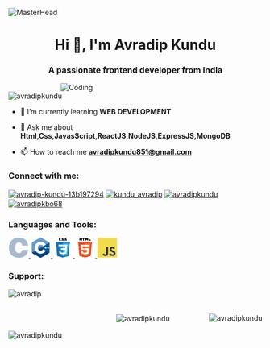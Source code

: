 ![MasterHead](https://webcoder.co.in/wp-content/uploads/2021/04/website.gif)
<h1 align="center">Hi 👋, I'm Avradip Kundu</h1>
<h3 align="center">A passionate frontend developer from India</h3>
<img align="right" alt="Coding" width="400" src="https://media3.giphy.com/media/v1.Y2lkPTc5MGI3NjExa2ZsMjZvMTZlcGNnd3YzZm00aW8wZnhheDNydDF1NG9zaWo0N2RhcSZlcD12MV9pbnRlcm5hbF9naWZfYnlfaWQmY3Q9Zw/bGgsc5mWoryfgKBx1u/giphy.gif">
<p align="left"> <img src="https://komarev.com/ghpvc/?username=avradipkundu&label=Profile%20views&color=0e75b6&style=flat" alt="avradipkundu" /> </p>

- 🌱 I’m currently learning **WEB DEVELOPMENT**

- 💬 Ask me about **Html,Css,JavasScript,ReactJS,NodeJS,ExpressJS,MongoDB**

- 📫 How to reach me **avradipkundu851@gmail.com**

<h3 align="left">Connect with me:</h3>
<p align="left">
<a href="https://linkedin.com/in/avradip-kundu-13b197294" target="blank"><img align="center" src="https://raw.githubusercontent.com/rahuldkjain/github-profile-readme-generator/master/src/images/icons/Social/linked-in-alt.svg" alt="avradip-kundu-13b197294" height="30" width="40" /></a>
<a href="https://instagram.com/kundu_avradip" target="blank"><img align="center" src="https://raw.githubusercontent.com/rahuldkjain/github-profile-readme-generator/master/src/images/icons/Social/instagram.svg" alt="kundu_avradip" height="30" width="40" /></a>
<a href="https://www.leetcode.com/avradipkundu" target="blank"><img align="center" src="https://raw.githubusercontent.com/rahuldkjain/github-profile-readme-generator/master/src/images/icons/Social/leet-code.svg" alt="avradipkundu" height="30" width="40" /></a>
<a href="https://auth.geeksforgeeks.org/user/avradipkbo68" target="blank"><img align="center" src="https://raw.githubusercontent.com/rahuldkjain/github-profile-readme-generator/master/src/images/icons/Social/geeks-for-geeks.svg" alt="avradipkbo68" height="30" width="40" /></a>
</p>

<h3 align="left">Languages and Tools:</h3>
<p align="left"> <a href="https://www.cprogramming.com/" target="_blank" rel="noreferrer"> <img src="https://raw.githubusercontent.com/devicons/devicon/master/icons/c/c-original.svg" alt="c" width="40" height="40"/> </a> <a href="https://www.w3schools.com/cpp/" target="_blank" rel="noreferrer"> <img src="https://raw.githubusercontent.com/devicons/devicon/master/icons/cplusplus/cplusplus-original.svg" alt="cplusplus" width="40" height="40"/> </a> <a href="https://www.w3schools.com/css/" target="_blank" rel="noreferrer"> <img src="https://raw.githubusercontent.com/devicons/devicon/master/icons/css3/css3-original-wordmark.svg" alt="css3" width="40" height="40"/> </a> <a href="https://www.w3.org/html/" target="_blank" rel="noreferrer"> <img src="https://raw.githubusercontent.com/devicons/devicon/master/icons/html5/html5-original-wordmark.svg" alt="html5" width="40" height="40"/> </a> <a href="https://developer.mozilla.org/en-US/docs/Web/JavaScript" target="_blank" rel="noreferrer"> <img src="https://raw.githubusercontent.com/devicons/devicon/master/icons/javascript/javascript-original.svg" alt="javascript" width="40" height="40"/> </a>  </p>

<h3 align="left">Support:</h3>
<p><a href="https://www.buymeacoffee.com/avradip"> <img align="left" src="https://cdn.buymeacoffee.com/buttons/v2/default-yellow.png" height="50" width="210" alt="avradip" /></a></p><br><br>

<p><img align="right" src="https://github-readme-stats.vercel.app/api/top-langs?username=avradipkundu&show_icons=true&locale=en&layout=compact" alt="avradipkundu" /></p>

<p>&nbsp;<img align="center" src="https://github-readme-stats.vercel.app/api?username=avradipkundu&show_icons=true&locale=en" alt="avradipkundu" /></p>

<p><img align="center" src="https://github-readme-streak-stats.herokuapp.com/?user=avradipkundu&" alt="avradipkundu" /></p>

